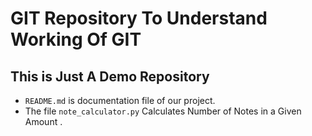 # GIT Repository To Understand Working Of GIT
## This is Just A Demo Repository 

* `README.md` is documentation file of our project.
* The file `note_calculator.py` Calculates Number of Notes in a Given Amount .
